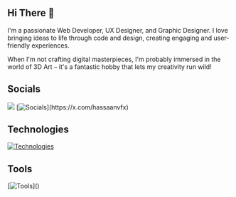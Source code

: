 ## Hi There 👋
I'm a passionate Web Developer, UX Designer, and Graphic Designer. I love bringing ideas to life through code and design, creating engaging and user-friendly experiences.

When I'm not crafting digital masterpieces, I'm probably immersed in the world of 3D Art – it's a fantastic hobby that lets my creativity run wild!

## Socials
[![](https://img.shields.io/badge/Youtube-da2020?style=flat-square&logo=youtube)](https://www.youtube.com/@hassaanvfx)
[![Socials](https://skillicons.dev/icons?i=twitter,)](https://x.com/hassaanvfx)
## Technologies

<!--<span title="html">![Technologies](https://skillicons.dev/icons?i=html)</span>
<span title="CSS">[![Technologies](https://skillicons.dev/icons?i=css)]()</span>-->
[![Technologies](https://skillicons.dev/icons?i=html,css,js,nextjs,react,astro,vite,tailwind,mongodb,firebase,git,github)]()

## Tools
[![Tools](https://skillicons.dev/icons?i=figma,ps,ai,ae,vscode,blender,unreal,")]()

